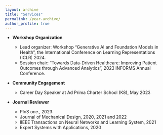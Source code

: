```yaml
---
layout: archive
title: "Services"
permalink: /year-archive/
author_profile: true
---
```




* <b> Workshop Organization </b>

    * Lead organizer: Workshop “Generative AI and Foundation Models in Health”, the International Conference on Learning Representations (ICLR) 2024.
    * Session chair:  “Towards Data-Driven Healthcare: Improving Patient Outcomes through Advanced Analytics”, 2023 INFORMS Annual Conference.

* <b> Community Engagement </b>
     * Career Day Speaker at Ad Prima Charter School (K8), May 2023

* <b> Journal Reviewer </b>
     * PloS one., 2023
     * Journal of Mechanical Design, 2020, 2021 and 2022
     * IIEEE Transactions on Neural Networks and Learning System, 2021
     * Expert Systems with Applications, 2020
